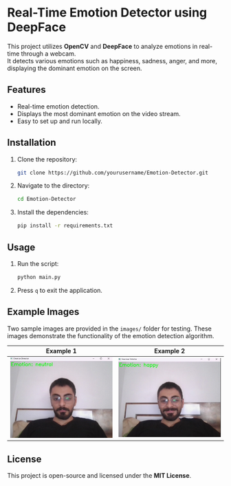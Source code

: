 
# Real-Time Emotion Detector using DeepFace

This project utilizes **OpenCV** and **DeepFace** to analyze emotions in real-time through a webcam.  
It detects various emotions such as happiness, sadness, anger, and more, displaying the dominant emotion on the screen.

## Features
- Real-time emotion detection.
- Displays the most dominant emotion on the video stream.
- Easy to set up and run locally.

## Installation
1. Clone the repository:
   ```bash
   git clone https://github.com/yourusername/Emotion-Detector.git
   ```
2. Navigate to the directory:
   ```bash
   cd Emotion-Detector
   ```
3. Install the dependencies:
   ```bash
   pip install -r requirements.txt
   ```

## Usage
1. Run the script:
   ```bash
   python main.py
   ```
2. Press `q` to exit the application.

## Example Images
Two sample images are provided in the `images/` folder for testing. These images demonstrate the functionality of the emotion detection algorithm.

| Example 1 | Example 2 |
|-----------|-----------|
| ![Example 1](images/example1.png) | ![Example 2](images/example2.png) |

## License
This project is open-source and licensed under the **MIT License**.
